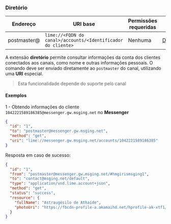 ### Diretório
| Endereço                        | URI base     | Permissões requeridas   | C#                     |
|---------------------------------|--------------|-------------------------|------------------------|
| postmaster@<FQDN do canal> | `lime://<FQDN do canal>/accounts/<Identificador do cliente>`       | Nenhuma      | [DirectoryExtension](https://github.com/takenet/messaginghub-client-csharp/blob/master/src/Takenet.MessagingHub.Client/Extensions/Broadcast/DirectoryExtension.cs) |

A extensão **diretório** permite consultar informações da conta dos clientes conectados aos canais, como nome e outras informações pessoais. O comando deve ser enviado diretamente ao `postmaster` do canal, utilizando uma **URI** especial. 

> Esta funcionalidade depende do suporte pelo canal

#### Exemplos

1 - Obtendo informações do cliente `1042221589186385@messenger.gw.msging.net` no **Messenger**
```json
{  
  "id": "1",
  "to": "postmaster@messenger.gw.msging.net",
  "method": "get",
  "uri": "lime://messenger.gw.msging.net/accounts/1042221589186385"
}
```
Resposta em caso de sucesso:
```json
{
  "id": "1",
  "from": "postmaster@messenger.gw.msging.net/#hmgirismsging1",
  "to": "contact@msging.net/default",
  "type": "application/vnd.lime.account+json",
  "method": "get",
  "status": "success",
  "resource": {
    "fullName": "Astraugésilo de Athaíde",
    "photoUri": "https://fbcdn-profile-a.akamaihd.net/hprofile-ak-xtf1/v/t1.0-1/p200x200/14429_1013121325123122924983_n.jpg"
  }
}
```
